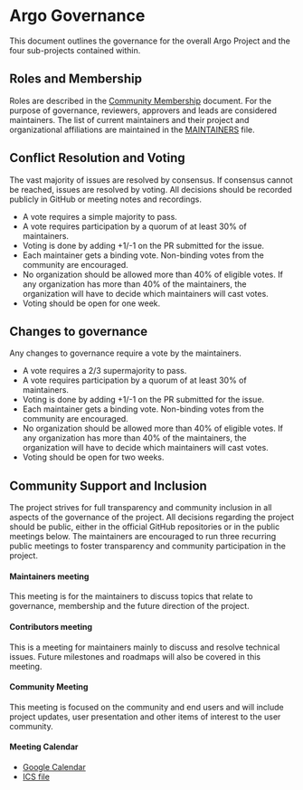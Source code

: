 # Argo Governance
This document outlines the governance for the overall Argo Project and the four sub-projects contained within.  

## Roles and Membership
Roles are described in the [Community Membership](https://github.com/argoproj/argoproj/blob/master/community/membership.md) document.
For the purpose of governance, reviewers, approvers and leads are considered maintainers.
The list of current maintainers and their project and organizational affiliations are maintained in the [MAINTAINERS](https://github.com/argoproj/argoproj/blob/master/MAINTAINERS.md) file.


## Conflict Resolution and Voting
The vast majority of issues are resolved by consensus. If consensus cannot be reached, issues are resolved by voting. All decisions should be recorded publicly in GitHub or meeting notes and recordings.
* A vote requires a simple majority to pass. 
* A vote requires participation by a quorum of at least 30% of maintainers.
* Voting is done by adding +1/-1 on the PR submitted for the issue. 
* Each maintainer gets a binding vote. Non-binding votes from the community are encouraged. 
* No organization should be allowed more than 40% of eligible votes. If any organization has more than 40% of the maintainers, the organization will have to decide which maintainers will cast votes.
* Voting should be open for one week.

## Changes to governance
Any changes to governance require a vote by the maintainers.  
* A vote requires a 2/3 supermajority to pass. 
* A vote requires participation by a quorum of at least 30% of maintainers.
* Voting is done by adding +1/-1 on the PR submitted for the issue. 
* Each maintainer gets a binding vote. Non-binding votes from the community are encouraged. 
* No organization should be allowed more than 40% of eligible votes. If any organization has more than 40% of the maintainers, the organization will have to decide which maintainers will cast votes. 
* Voting should be open for two weeks.

## Community Support and Inclusion
The project strives for full transparency and community inclusion in all aspects of the governance of the project. All decisions regarding the project should be public, either in the official GitHub repositories or in the public meetings below. 
The maintainers are encouraged to run three recurring public meetings to foster transparency and community participation in the project.

#### Maintainers meeting
This meeting is for the maintainers to discuss topics that relate to governance, membership and the future direction of the project.
#### Contributors meeting
This is a meeting for maintainers mainly to discuss and resolve technical issues. Future milestones and roadmaps will also be covered in this meeting. 
#### Community Meeting
This meeting is focused on the community and end users and will include project updates, user presentation and other items of interest to the user community.

#### Meeting Calendar
* [Google Calendar](https://calendar.google.com/calendar/embed?src=argoproj@gmail.com)
* [ICS file](https://calendar.google.com/calendar/ical/argoproj%40gmail.com/public/basic.ics)
